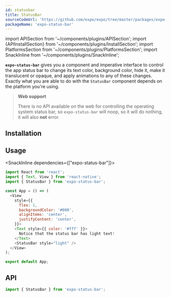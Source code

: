 ```yaml
---
id: statusbar
title: StatusBar
sourceCodeUrl: 'https://github.com/expo/expo/tree/master/packages/expo-status-bar'
packageName: 'expo-status-bar'
---
```


import APISection from '~/components/plugins/APISection';
import {APIInstallSection} from '~/components/plugins/InstallSection';
import PlatformsSection from '~/components/plugins/PlatformsSection';
import SnackInline from '~/components/plugins/SnackInline';

**`expo-status-bar`** gives you a component and imperative interface to control the app status bar to change its text color, background color, hide it, make it translucent or opaque, and apply animations to any of these changes. Exactly what you are able to do with the `StatusBar` component depends on the platform you're using.

<PlatformsSection android emulator ios simulator web />

> **Web support**
> 
> There is no API available on the web for controlling the operating system status bar, so `expo-status-bar` will noop, so it will do nothing, it will also **not** error.

## Installation

<APIInstallSection />

## Usage

<SnackInline dependencies={["expo-status-bar"]}>

```js
import React from 'react';
import { Text, View } from 'react-native';
import { StatusBar } from 'expo-status-bar';

const App = () => (
  <View
    style={{
      flex: 1,
      backgroundColor: '#000',
      alignItems: 'center',
      justifyContent: 'center',
    }}>
    <Text style={{ color: '#fff' }}>
      Notice that the status bar has light text!
    </Text>
    <StatusBar style="light" />
  </View>
);

export default App;
```

</SnackInline>

## API

```js
import { StatusBar } from 'expo-status-bar';
```

<APISection packageName="expo-status-bar" apiName="StatusBar" />
